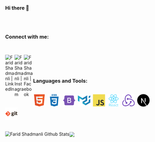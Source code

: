 ### Hi there 👋

<!--
**faredshadman/faredshadman** is a ✨ _special_ ✨ repository because its `README.md` (this file) appears on your GitHub profile.

Here are some ideas to get you started:

- 🔭 I’m currently working on ...
- 🌱 I’m currently learning ...
- 👯 I’m looking to collaborate on ...
- 🤔 I’m looking for help with ...
- 💬 Ask me about ...
- 📫 How to reach me: ...
- 😄 Pronouns: ...
- ⚡ Fun fact: ...
-->
<br />
<br />


### Connect with me:

<br />
<div>

[<img align="left" target="_blank" alt="Farid Shadmanli | LinkedIn" width="30px" src="https://camo.githubusercontent.com/c8a9c5b414cd812ad6a97a46c29af67239ddaeae08c41724ff7d945fb4c047e5/68747470733a2f2f6564656e742e6769746875622e696f2f537570657254696e7949636f6e732f696d616765732f7376672f6c696e6b6564696e2e737667" />](https://www.linkedin.com/in/farid-shadmanli-998619228/)

[<img align="left" target="_blank" alt="Farid Shadmanli | Instagram" width="30px" src="https://camo.githubusercontent.com/c9dacf0f25a1489fdbc6c0d2b41cda58b77fa210a13a886d6f99e027adfbd358/68747470733a2f2f6564656e742e6769746875622e696f2f537570657254696e7949636f6e732f696d616765732f7376672f696e7374616772616d2e737667" />](https://www.instagram.com/faredshadman/)

[<img align="left" target="_blank" alt="Farid Shadmanli | Facebook" width="30px" src="https://camo.githubusercontent.com/8f245234577766478eaf3ee72b0615e99bb9ef3eaa56e1c37f75692811181d5c/68747470733a2f2f6564656e742e6769746875622e696f2f537570657254696e7949636f6e732f696d616765732f7376672f66616365626f6f6b2e737667" />](https://www.facebook.com/feridhelios/)
  
</div>

<br />
<br />
<br />

### Languages and Tools:

<br />

<div>
  <img src="https://github.com/devicons/devicon/blob/master/icons/html5/html5-original.svg" title="HTML5" alt="HTML" width="40" height="40"/>&nbsp;
  <img src="https://github.com/devicons/devicon/blob/master/icons/css3/css3-plain-wordmark.svg"  title="CSS3" alt="CSS" width="40" height="40"/>&nbsp;
  <img src="https://github.com/devicons/devicon/blob/master/icons/bootstrap/bootstrap-plain.svg"  title="Bootstrap" alt="Bootstrap" width="40" height="40"/>&nbsp;
  <img src="https://github.com/devicons/devicon/blob/master/icons/materialui/materialui-original.svg" title="Material UI" alt="Material UI" width="40" height="40"/>&nbsp;
  <img src="https://github.com/devicons/devicon/blob/master/icons/javascript/javascript-original.svg" title="JavaScript" alt="JavaScript" width="40" height="40"/>&nbsp;
  <img src="https://github.com/devicons/devicon/blob/master/icons/react/react-original-wordmark.svg" title="React" alt="React" width="40" height="40"/>&nbsp;
  <img src="https://github.com/devicons/devicon/blob/master/icons/redux/redux-original.svg" title="Redux" alt="Redux " width="40" height="40"/>&nbsp;
  <img src="https://github.com/devicons/devicon/blob/master/icons/nextjs/nextjs-original.svg" title="Nextjs" alt="Nextjs " width="40" height="40"/>&nbsp;
  <img src="https://github.com/devicons/devicon/blob/master/icons/git/git-original-wordmark.svg" title="Git" alt="Git" width="40" height="40"/>
</div>
<br />
<br />

<img  align="left"  alt="Farid Shadmanli Github Stats"  src="https://github-readme-stats.vercel.app/api?username=faredshadman&show_icons=true&hide_border=true&theme=radical" />
<img align="center" src="https://github-readme-stats.anuraghazra1.vercel.app/api/top-langs/?username=faredshadman&layout=compact&theme=radical" />


